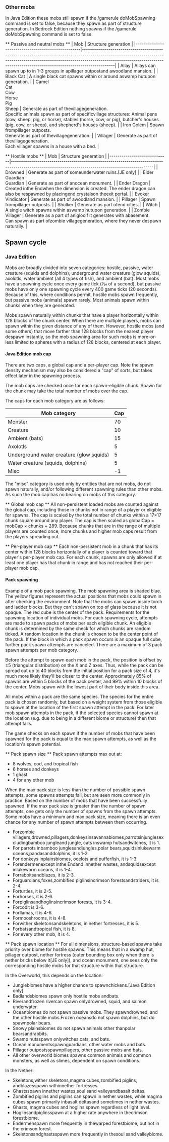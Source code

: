 ### Other mobs
In Java Edition these mobs still spawn if the /gamerule doMobSpawning command is set to false, because they spawn as part of structure generation. In Bedrock Edition nothing spawns if the /gamerule doMobSpawning command is set to false.

** Passive and neutral mobs **
| Mob                                               | Structure generation                                                                                                                                                                                                                                     |
|---------------------------------------------------|----------------------------------------------------------------------------------------------------------------------------------------------------------------------------------------------------------------------------------------------------------|
| Allay                                             | Allays can spawn up to in 1-3 groups in apillager outpostand awoodland mansion.                                                                                                                                                                          |
| Black Cat                                         | A single black cat spawns within or around aswamp hutupon generation.                                                                                                                                                                                    |
| Camel<br/>Cat<br/>Cow<br/>Horse<br/>Pig<br/>Sheep | Generate as part of thevillagegeneration.<br/>Specific animals spawn as part of specificvillage structures: Animal pens (cow, sheep, pig, or horse), stables (horse, cow, or pig), butcher's houses (pig, cow, or sheep), and shepherd's houses (sheep). |
| Iron Golem                                        | Spawn frompillager outposts.<br/>Generate as part of thevillagegeneration.                                                                                                                                                                               |
| Villager                                          | Generate as part of thevillagegeneration.<br/>Each villager spawns in a house with a bed.                                                                                                                                                                |

** Hostile mobs **
| Mob                         | Structure generation                                                                                                                               |
|-----------------------------|----------------------------------------------------------------------------------------------------------------------------------------------------|
| Drowned                     | Generate as part of someunderwater ruins.‌[JE  only]                                                                                               |
| Elder Guardian<br/>Guardian | Generate as part of anocean monument.                                                                                                              |
| Ender Dragon                | Created inthe Endwhen the dimension is created. The ender dragon can also be respawned by placingend crystalson theexit portal.                    |
| Evoker<br/>Vindicator       | Generate as part of awoodland mansion.                                                                                                             |
| Pillager                    | Spawn frompillager outposts.                                                                                                                       |
| Shulker                     | Generate as part ofend cities.                                                                                                                     |
| Witch                       | A single witch spawns within aswamp hutupon generation.                                                                                            |
| Zombie Villager             | Generate as a part of aniglooif it generates with abasement.<br/>Can spawn as part ofzombie villagegeneration, where they never despawn naturally. |

## Spawn cycle
### Java Edition
Mobs are broadly divided into seven categories: hostile, passive, water creature (squids and dolphins), underground water creature (glow squids), axolotls, water ambient (all 4 types of fish), and ambient (bat). Most mobs have a spawning cycle once every game tick (1⁄20 of a second), but passive mobs have only one spawning cycle every 400 game ticks (20 seconds). Because of this, where conditions permit, hostile mobs spawn frequently, but passive mobs (animals) spawn rarely. Most animals spawn within chunks when they are generated.

Mobs spawn naturally within chunks that have a player horizontally within 128 blocks of the chunk center. When there are multiple players, mobs can spawn within the given distance of any of them. However, hostile mobs (and some others) that move farther than 128 blocks from the nearest player despawn instantly, so the mob spawning area for such mobs is more-or-less limited to spheres with a radius of 128 blocks, centered at each player.

#### Java Edition mob cap
There are two caps, a global cap and a per-player cap. Note the spawn density mechanism may also be considered a "cap" of sorts, but takes effect later in the spawning process.

The mob caps are checked once for each spawn-eligible chunk. Spawn for the chunk may take the total number of mobs over the cap.

The caps for each mob category are as follows:

| Mob category                             | Cap |
|------------------------------------------|-----|
| Monster                                  | 70  |
| Creature                                 | 10  |
| Ambient (bats)                           | 15  |
| Axolotls                                 | 5   |
| Underground water creature (glow squids) | 5   |
| Water creature (squids, dolphins)        | 5   |
| Misc                                     | -1  |

The "misc" category is used only by entities that are not mobs, do not spawn naturally, and/or following different spawning rules than other mobs. As such the mob cap has no bearing on mobs of this category.

** Global mob cap **
All non-persistent loaded mobs are counted against the global cap, including those in chunks not in range of a player or eligible for spawns. The cap is scaled by the total number of chunks within a 17×17 chunk square around any player. The cap is then scaled as globalCap = mobCap × chunks ÷ 289. Because chunks that are in the range of multiple players are counted once, more chunks and higher mob caps result from the players spreading out.

** Per-player mob cap **
Each non-persistent mob in a chunk that has its center within 128 blocks horizontally of a player is counted toward that player's per-player mob cap. For each chunk, spawns are only allowed if at least one player has that chunk in range and has not reached their per-player mob cap.

#### Pack spawning
Example of a mob pack spawning. The mob spawning area is shaded blue. The yellow figures represent the actual positions that mobs could spawn in after checking the environment. Note that the mobs can spawn inside torch and ladder blocks. But they can't spawn on top of glass because it is not opaque. The red cube is the center of the pack.
Requirements for the spawning location of individual mobs.
For each spawning cycle, attempts are made to spawn packs of mobs per each eligible chunk. An eligible chunk is determined by the same check for which chunks are random ticked. A random location in the chunk is chosen to be the center point of the pack. If the block in which a pack spawn occurs is an opaque full cube, further pack spawn attempts are canceled. There are a maximum of 3 pack spawn attempts per mob category.

Before the attempt to spawn each mob in the pack, the position is offset by ±5 (triangular distribution) on the X and Z axes. Thus, while the pack can be spread out up to 40 blocks from the initial position for a pack size of 4, it's much more likely they'll be closer to the center. Approximately 85% of spawns are within 5 blocks of the pack center, and 99% within 10 blocks of the center. Mobs spawn with the lowest part of their body inside this area.

All mobs within a pack are the same species. The species for the entire pack is chosen randomly, but based on a weight system from those eligible to spawn at the location of the first spawn attempt in the pack. For later mob spawn attempts in the pack, if the selected species cannot spawn at the location (e.g. due to being in a different biome or structure) then that attempt fails.

The game checks on each spawn if the number of mobs that have been spawned for the pack is equal to the max spawn attempts, as well as the location's spawn potential.

** Pack spawn size **
Pack spawn attempts max out at:

- 8 wolves, cod, and tropical fish
- 6 horses and donkeys
- 1 ghast
- 4 for any other mob

When the max pack size is less than the number of possible spawn attempts, some spawns attempts fail, but are seen more commonly in practice. Based on the number of mobs that have been successfully spawned. If the max pack size is greater than the number of spawn attempts, one gets only the number of spawns from the spawn attempts. Some mobs have a minimum and max pack size, meaning there is an even chance for any number of spawn attempts between them occurring.

- Forzombie villagers,drowned,pillagers,donkeysinsavannabiomes,parrotsinjunglesexcludingbamboo jungleand jungle, cats inswamp hutsandwitches, it is 1.
- For parrots inbamboo junglesandjungles,polar bears,squidsinlukewarm oceans,pandasanddolphins, it is 1-2.
- For donkeys inplainsbiomes, ocelots and pufferfish, it is 1-3.
- Forendermenexcept inthe Endand innether wastes, andsquidsexcept inlukewarm oceans, it is 1-4.
- Forrabbitsandblazes, it is 2-3.
- Forguardians,foxes,zombified piglinsincrimson forestsandstriders, it is 2-4.
- Forturtles, it is 2-5.
- Forhorses, it is 2-6.
- Forpiglinsandhoglinsincrimson forests, it is 3-4.
- Forcodit is 3-6.
- Forllamas, it is 4-6.
- Formooshrooms, it is 4-8.
- Forwither skeletonsandskeletons, in nether fortresses, it is 5.
- Forbatsandtropical fish, it is 8.
- For every other mob, it is 4.

** Pack spawn location **
For all dimensions, structure-based spawns take priority over biome for hostile spawns. This means that in a swamp hut, pillager outpost, nether fortress (outer bounding box only when there is nether bricks below it‌[JE  only]), and ocean monument, one sees only the corresponding hostile mobs for that structure within that structure.

In the Overworld, this depends on the location:

- Junglebiomes have a higher chance to spawnchickens.‌[Java Edition  only]
- Badlandsbiomes spawn only hostile mobs andbats.
- Riverandfrozen rivercan spawn onlydrowned, squid, and salmon underwater.
- Oceanbiomes do not spawn passive mobs. They spawndrowned, and the other hostile mobs.Frozen oceansdo not spawn dolphins, but do spawnpolar bears.
- Snowy plainsbiomes do not spawn animals other thanpolar bearsandrabbits.
- Swamp hutsspawn onlywitches,cats, and bats.
- Ocean monumentsspawnguardians, other water mobs and bats.
- Pillager outpostsspawnpillagers, other passive mobs and bats.
- All other overworld biomes spawns common animals and common monsters, as well as slimes, dependent on spawn conditions.

In the Nether:

- Skeletons,wither skeletons,magma cubes,zombified piglins, andblazesspawn withinnether fortresses.
- Ghastsspawn innether wastes,soul sand valleyandbasalt deltas.
- Zombified piglins and piglins can spawn in nether wastes, while magma cubes spawn primarily inbasalt deltasand sometimes in nether wastes.
- Ghasts, magma cubes and hoglins spawn regardless of light level.
- Hoglinsandpiglinsspawn at a higher rate anywhere in thecrimson forestbiome.
- Endermenspawn more frequently in thewarped forestbiome, but not in the crimson forest.
- Skeletonsandghastsspawn more frequently in thesoul sand valleybiome.

